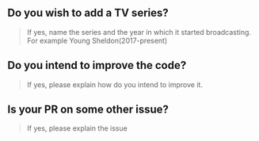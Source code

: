 ## Do you wish to add a TV series?

> If yes, name the series and the year in which it started broadcasting. For example Young Sheldon(2017-present)

## Do you intend to improve the code?

> If yes, please explain how do you intend to improve it.

## Is your PR on some other issue?

> If yes, please explain the issue
